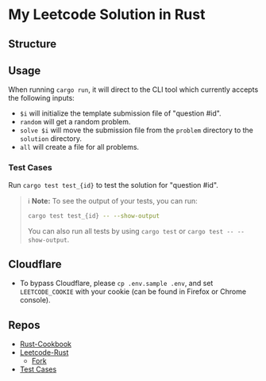 # My Leetcode Solution in Rust

## Structure

## Usage

When running `cargo run`, it will direct to the CLI tool which currently accepts the following inputs:

- `$i` will initialize the template submission file of "question #id".
- `random` will get a random problem.
- `solve $i` will move the submission file from the `problem` directory to the `solution` directory.
- `all` will create a file for all problems.

### Test Cases

Run `cargo test test_{id}` to test the solution for "question #id".
> ℹ️ **Note:** To see the output of your tests, you can run:
>
> ```sh
> cargo test test_{id} -- --show-output
> ```
>
> You can also run all tests by using `cargo test` or `cargo test -- --show-output`.

## Cloudflare

- To bypass Cloudflare, please `cp .env.sample .env`, and set `LEETCODE_COOKIE` with your cookie (can be found in Firefox or Chrome console).

## Repos

- [Rust-Cookbook](https://rust-lang-nursery.github.io/rust-cookbook/intro.html)
- [Leetcode-Rust](https://github.com/aylei/leetcode-rust)
  - [Fork](https://github.com/tan-wei/leetcode-rust)
- [Test Cases](https://github.com/Aloxaf/leetcode_prelude)
